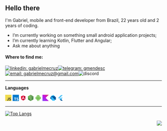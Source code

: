 ## Hello there
<p>
  I'm Gabriel, mobile and front-end developer from Brazil, 22 years old and 2 years of coding.
</p>

- I’m currently working on something small android application projects;
- I’m currently learning Kotlin, Flutter and Angular; 
- Ask me about anything

#### Where to find me:

[![linkedin: gabrielmecruz](https://img.shields.io/badge/linkedin-0077B5?&style=for-the-badge&logo=linkedin)](https://www.linkedin.com/in/gabrielmecruz/)[![telegram: gmendesc](https://img.shields.io/badge/telegram-2CA5E0?&style=for-the-badge&logo=telegram)](https://t.me/gmendesc)[![email: gabrielmecruz@gmail.com](https://img.shields.io/badge/email-8B89CC?&style=for-the-badge&logo=protonmail&logoColor=FFF)](mailto:gabrielmecruz@gmail.com)![discord](https://img.shields.io/badge/discord-7289DA?&label=Mendel%231685&labelColor=222&style=for-the-badge&logo=discord&logoColor=7289DA)
<br/>

----

**Languages**

<code><img height="20" src="https://raw.githubusercontent.com/github/explore/80688e429a7d4ef2fca1e82350fe8e3517d3494d/topics/javascript/javascript.png" alt="Javascript"/></code>
<code><img height="20" src="https://raw.githubusercontent.com/github/explore/80688e429a7d4ef2fca1e82350fe8e3517d3494d/topics/typescript/typescript.png" alt="Typescript"/></code>
<code><img height="20" src="https://raw.githubusercontent.com/github/explore/80688e429a7d4ef2fca1e82350fe8e3517d3494d/topics/angular/angular.png" alt="Angular"/></code>
<code><img height="20" src="https://raw.githubusercontent.com/github/explore/80688e429a7d4ef2fca1e82350fe8e3517d3494d/topics/nodejs/nodejs.png" alt="Nodejs"/></code>
<code><img height="20" src="https://raw.githubusercontent.com/github/explore/80688e429a7d4ef2fca1e82350fe8e3517d3494d/topics/android/android.png" alt="Android"/></code>
<code><img height="20" src="https://raw.githubusercontent.com/github/explore/80688e429a7d4ef2fca1e82350fe8e3517d3494d/topics/kotlin/kotlin.png" alt="Kotlin"/></code>
<code><img height="20" src="https://raw.githubusercontent.com/github/explore/80688e429a7d4ef2fca1e82350fe8e3517d3494d/topics/dart/dart.png" alt="Dart"/></code>
<code><img height="20" src="https://raw.githubusercontent.com/github/explore/80688e429a7d4ef2fca1e82350fe8e3517d3494d/topics/flutter/flutter.png" alt="Flutter"/></code>

----

[![Top Langs](https://github-readme-stats.vercel.app/api/top-langs/?username=gabrielmecruz&hide_border=true&show_icons=true&title_color=ddd&icon_color=ddd&text_color=fff&bg_color=222&langs_count=30&hide=c%2B%2B&layout=compact)](https://github.com/gabrielmecruz/github-readme-stats)

<p align="right">
  <a href="#">
      <img src="https://visitor-badge.glitch.me/badge?page_id=gabrielmecruz" />
   </a>
</p>
